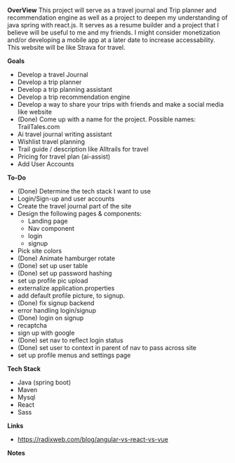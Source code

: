 **OverView**
This project will serve as a travel journal and Trip planner and recommendation engine as well as a project to deepen my understanding of java spring with react.js. It serves as a resume builder and a project that I believe will be useful to me and my friends. I might consider monetization and/or developing a mobile app at a later date to increase accessability. This website will be like Strava for travel.

**Goals**
* Develop a travel Journal
* Develop a trip planner
* Develop a trip planning assistant
* Develop a trip recommendation engine
* Develop a way to share your trips with friends and make a social media like website
* (Done) Come up with a name for the project. Possible names: TrailTales.com
* Ai travel journal writing assistant
* Wishlist travel planning
* Trail guide / description like Alltrails for travel
* Pricing for travel plan (ai-assist)
* Add User Accounts


**To-Do**
* (Done) Determine the tech stack I want to use
* Login/Sign-up and user accounts
* Create the travel journal part of the site
* Design the following pages & components:
    * Landing page
    * Nav component
    * login
    * signup
* Pick site colors
* (Done) Animate hamburger rotate
* (Done) set up user table
* (Done) set up password hashing
* set up profile pic upload
* externalize application.properties
* add default profile picture, to signup.
* (Done) fix signup backend
* error handling login/signup
* (Done) login on signup
* recaptcha
* sign up with google
* (Done) set nav to reflect login status
* (Done) set user to context in parent of nav to pass across site
* set up profile menus and settings page

**Tech Stack**
* Java (spring boot)
* Maven
* Mysql
* React
* Sass

**Links**
* https://radixweb.com/blog/angular-vs-react-vs-vue

**Notes**

